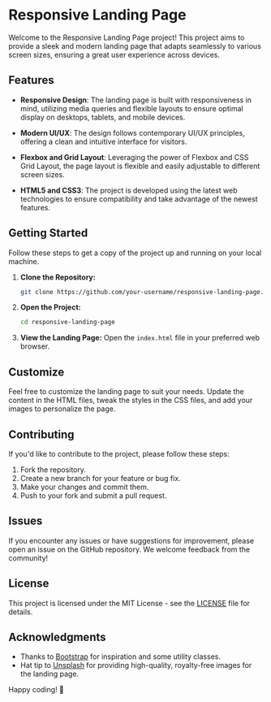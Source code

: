 # Responsive Landing Page

Welcome to the Responsive Landing Page project! This project aims to provide a sleek and modern landing page that adapts seamlessly to various screen sizes, ensuring a great user experience across devices.

## Features

- **Responsive Design**: The landing page is built with responsiveness in mind, utilizing media queries and flexible layouts to ensure optimal display on desktops, tablets, and mobile devices.

- **Modern UI/UX**: The design follows contemporary UI/UX principles, offering a clean and intuitive interface for visitors.

- **Flexbox and Grid Layout**: Leveraging the power of Flexbox and CSS Grid Layout, the page layout is flexible and easily adjustable to different screen sizes.

- **HTML5 and CSS3**: The project is developed using the latest web technologies to ensure compatibility and take advantage of the newest features.

## Getting Started

Follow these steps to get a copy of the project up and running on your local machine.

1. **Clone the Repository:**
   ```bash
   git clone https://github.com/your-username/responsive-landing-page.git
   ```

2. **Open the Project:**
   ```bash
   cd responsive-landing-page
   ```

3. **View the Landing Page:**
   Open the `index.html` file in your preferred web browser.

## Customize

Feel free to customize the landing page to suit your needs. Update the content in the HTML files, tweak the styles in the CSS files, and add your images to personalize the page.

## Contributing

If you'd like to contribute to the project, please follow these steps:

1. Fork the repository.
2. Create a new branch for your feature or bug fix.
3. Make your changes and commit them.
4. Push to your fork and submit a pull request.

## Issues

If you encounter any issues or have suggestions for improvement, please open an issue on the GitHub repository. We welcome feedback from the community!

## License

This project is licensed under the MIT License - see the [LICENSE](LICENSE) file for details.

## Acknowledgments

- Thanks to [Bootstrap](https://getbootstrap.com/) for inspiration and some utility classes.
- Hat tip to [Unsplash](https://unsplash.com/) for providing high-quality, royalty-free images for the landing page.

Happy coding! 🚀
